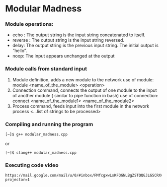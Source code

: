 # Modular Madness

### Module operations:
- echo : The output string is the input string concatenated to itself.
- reverse : The output string is the input string reversed.
- delay: The output string is the previous input string. The initial output is “hello”.
- noop: The input appears unchanged at the output

### Module calls from standard input
1. Module definition, adds a new module to the network
use of module:
	module \<name_of_the_module\> \<operation\>
2. Connection command, connects the output of one module to the input of another module ( similar to pipe function in bash)
use of connection:
	connect \<name_of_the_module1\> \<name_of_the_module2\>
3. Process command, feeds input into the first module in the network process <...list of strings to be processed>

### Compiling and running the program
```
[~]$ g++ modular_madness.cpp
```
or
```
[~]$ clang++ modular_madness.cpp
```
### Executing code video
```
https://mail.google.com/mail/u/0/#inbox/FMfcgxwLsKFQGNLBgZSTQQGJLGSCRXvc?projector=1
```

